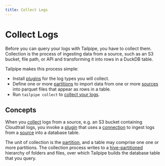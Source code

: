 ```yaml
---
title: Collect Logs
---
```


# Collect Logs

Before you can query your logs with Tailpipe, you have to collect them.  Collection is the process of ingesting data from a source, such as an S3 bucket, file path, or API and transforming it into rows in a DuckDB table.


Tailpipe makes this process simple:
- Install [plugins](/docs/collect/plugins) for the log types you will collect.
- Define one or more [partitions](/docs/collect/define-partitions) to import data from one or more [sources](/docs/collect/define-partitions#sources) into parquet files that appear as rows in a table.
- Run `tailpipe collect` to [collect your logs](/docs/collect/collect).

## Concepts

When you [collect](/docs/collect/collect) logs from a source, e.g. an S3 bucket containing Cloudtrail logs, you invoke a [plugin](/docs/collect/plugins) that uses a [connection](/docs/manage/connection) to ingest logs from a [source](/docs/collect/define-partitions#sources) into a database table.

The unit of collection is the [partition](/docs/collect/define-partitions), and a table may comprise one one or more partitions. The collection process writes to a [hive-partitioned](/docs/collect/configure#hive-partitioning) hierarchy of folders and files, over which Tailpipe builds the database table that you query.

<!--
The [workspace](/docs/manage/workspace), by default `~/.tailpipe/data/default`, defines the location of the hive.
-->